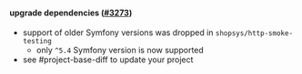 #### upgrade dependencies ([#3273](https://github.com/shopsys/shopsys/pull/3273))

-   support of older Symfony versions was dropped in `shopsys/http-smoke-testing`
    -   only `^5.4` Symfony version is now supported
-   see #project-base-diff to update your project
